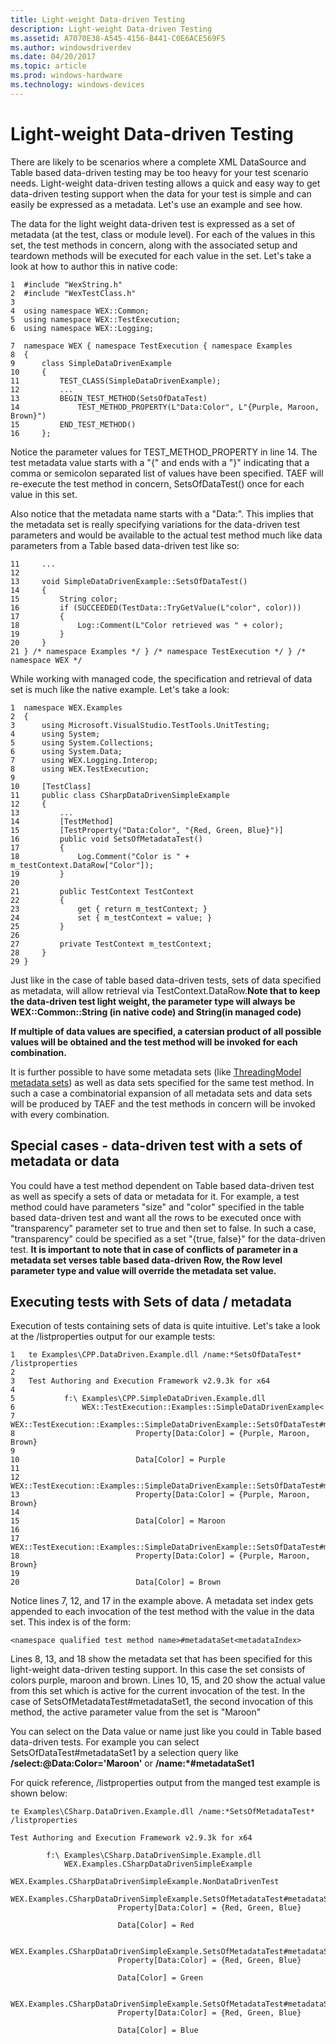```yaml
---
title: Light-weight Data-driven Testing
description: Light-weight Data-driven Testing
ms.assetid: A7070E38-A545-4156-B441-C0E6ACE569F5
ms.author: windowsdriverdev
ms.date: 04/20/2017
ms.topic: article
ms.prod: windows-hardware
ms.technology: windows-devices
---
```


# <span id="taef.light-weight_data-driven_testing"></span>Light-weight Data-driven Testing


There are likely to be scenarios where a complete XML DataSource and Table based data-driven testing may be too heavy for your test scenario needs. Light-weight data-driven testing allows a quick and easy way to get data-driven testing support when the data for your test is simple and can easily be expressed as a metadata. Let's use an example and see how.

The data for the light weight data-driven test is expressed as a set of metadata (at the test, class or module level). For each of the values in this set, the test methods in concern, along with the associated setup and teardown methods will be executed for each value in the set. Let's take a look at how to author this in native code:

```
1  #include "WexString.h"
2  #include "WexTestClass.h"
3
4  using namespace WEX::Common;
5  using namespace WEX::TestExecution;
6  using namespace WEX::Logging;

7  namespace WEX { namespace TestExecution { namespace Examples
8  {
9      class SimpleDataDrivenExample
10     {
11         TEST_CLASS(SimpleDataDrivenExample);
12         ...
13         BEGIN_TEST_METHOD(SetsOfDataTest)
14             TEST_METHOD_PROPERTY(L"Data:Color", L"{Purple, Maroon, Brown}")
15         END_TEST_METHOD()
16     };
```

Notice the parameter values for TEST\_METHOD\_PROPERTY in line 14. The test metadata value starts with a "{" and ends with a "}" indicating that a comma or semicolon separated list of values have been specified. TAEF will re-execute the test method in concern, SetsOfDataTest() once for each value in this set.

Also notice that the metadata name starts with a "Data:". This implies that the metadata set is really specifying variations for the data-driven test parameters and would be available to the actual test method much like data parameters from a Table based data-driven test like so:

```
11     ...
12
13     void SimpleDataDrivenExample::SetsOfDataTest()
14     {
15         String color;
16         if (SUCCEEDED(TestData::TryGetValue(L"color", color)))
17         {
18             Log::Comment(L"Color retrieved was " + color);
19         }
20     }
21 } /* namespace Examples */ } /* namespace TestExecution */ } /* namespace WEX */
```

While working with managed code, the specification and retrieval of data set is much like the native example. Let's take a look:

```
1  namespace WEX.Examples
2  {
3      using Microsoft.VisualStudio.TestTools.UnitTesting;
4      using System;
5      using System.Collections;
6      using System.Data;
7      using WEX.Logging.Interop;
8      using WEX.TestExecution;
9
10     [TestClass]
11     public class CSharpDataDrivenSimpleExample
12     {
13         ...
14         [TestMethod]
15         [TestProperty("Data:Color", "{Red, Green, Blue}")]
16         public void SetsOfMetadataTest()
17         {
18             Log.Comment("Color is " + m_testContext.DataRow["Color"]);
19         }
20
21         public TestContext TestContext
22         {
23             get { return m_testContext; }
24             set { m_testContext = value; }
25         }
26
27         private TestContext m_testContext;
28     }
29 }
```

Just like in the case of table based data-driven tests, sets of data specified as metadata, will allow retrieval via TestContext.DataRow.**Note that to keep the data-driven test light weight, the parameter type will always be WEX::Common::String (in native code) and String(in managed code)**

**If multiple of data values are specified, a catersian product of all possible values will be obtained and the test method will be invoked for each combination.**

It is further possible to have some metadata sets (like [ThreadingModel metadata sets](threading-models.md)) as well as data sets specified for the same test method. In such a case a combinatorial expansion of all metadata sets and data sets will be produced by TAEF and the test methods in concern will be invoked with every combination.

## <span id="metadataExpansion"></span><span id="metadataexpansion"></span><span id="METADATAEXPANSION"></span>Special cases - data-driven test with a sets of metadata or data


You could have a test method dependent on Table based data-driven test as well as specify a sets of data or metadata for it. For example, a test method could have parameters "size" and "color" specified in the table based data-driven test and want all the rows to be executed once with "transparency" parameter set to true and then set to false. In such a case, "transparency" could be specified as a set "{true, false}" for the data-driven test. **It is important to note that in case of conflicts of parameter in a metadata set verses table based data-driven Row, the Row level parameter type and value will override the metadata set value.**

## <span id="Executing_tests_with_Sets_of_data___metadata"></span><span id="executing_tests_with_sets_of_data___metadata"></span><span id="EXECUTING_TESTS_WITH_SETS_OF_DATA___METADATA"></span>Executing tests with Sets of data / metadata


Execution of tests containing sets of data is quite intuitive. Let's take a look at the /listproperties output for our example tests:

``` syntax
1   te Examples\CPP.DataDriven.Example.dll /name:*SetsOfDataTest* /listproperties
2
3   Test Authoring and Execution Framework v2.9.3k for x64
4
5           f:\ Examples\CPP.SimpleDataDriven.Example.dll
6               WEX::TestExecution::Examples::SimpleDataDrivenExample<
7                   WEX::TestExecution::Examples::SimpleDataDrivenExample::SetsOfDataTest#metadataSet0
8                           Property[Data:Color] = {Purple, Maroon, Brown}
9
10                          Data[Color] = Purple
11
12                  WEX::TestExecution::Examples::SimpleDataDrivenExample::SetsOfDataTest#metadataSet1
13                          Property[Data:Color] = {Purple, Maroon, Brown}
14
15                          Data[Color] = Maroon
16
17                  WEX::TestExecution::Examples::SimpleDataDrivenExample::SetsOfDataTest#metadataSet2
18                          Property[Data:Color] = {Purple, Maroon, Brown}
19
20                          Data[Color] = Brown
```

Notice lines 7, 12, and 17 in the example above. A metadata set index gets appended to each invocation of the test method with the value in the data set. This index is of the form:

```
<namespace qualified test method name>#metadataSet<metadataIndex>
```

Lines 8, 13, and 18 show the metadata set that has been specified for this light-weight data-driven testing support. In this case the set consists of colors purple, maroon and brown. Lines 10, 15, and 20 show the actual value from this set which is active for the current invocation of the test. In the case of SetsOfMetadataTest\#metadataSet1, the second invocation of this method, the active parameter value from the set is "Maroon"

You can select on the Data value or name just like you could in Table based data-driven tests. For example you can select SetsOfDataTest\#metadataSet1 by a selection query like **/select:@Data:Color='Maroon'** or **/name:\*\#metadataSet1**

For quick reference, /listproperties output from the manged test example is shown below:

``` syntax
te Examples\CSharp.DataDriven.Example.dll /name:*SetsOfMetadataTest* /listproperties

Test Authoring and Execution Framework v2.9.3k for x64

        f:\ Examples\CSharp.DataDrivenSimple.Example.dll
            WEX.Examples.CSharpDataDrivenSimpleExample
                WEX.Examples.CSharpDataDrivenSimpleExample.NonDataDrivenTest
                WEX.Examples.CSharpDataDrivenSimpleExample.SetsOfMetadataTest#metadataSet0
                        Property[Data:Color] = {Red, Green, Blue}

                        Data[Color] = Red

                WEX.Examples.CSharpDataDrivenSimpleExample.SetsOfMetadataTest#metadataSet1
                        Property[Data:Color] = {Red, Green, Blue}

                        Data[Color] = Green

                WEX.Examples.CSharpDataDrivenSimpleExample.SetsOfMetadataTest#metadataSet2
                        Property[Data:Color] = {Red, Green, Blue}

                        Data[Color] = Blue
```

 

 





